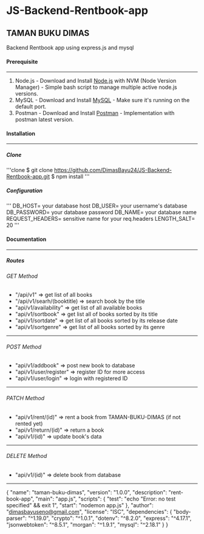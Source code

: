 # JS-Backend-Rentbook-app
## TAMAN BUKU DIMAS
Backend Rentbook app using express.js and mysql

#### Prerequisite
---
1. Node.js - Download and Install [Node.js](https://www.nodejs.org) with NVM (Node Version Manager) - Simple bash script to manage multiple active node.js versions.
2. MySQL - Download and Install [MySQL](https://mysql.com) - Make sure it's running on the default port.
3. Postman - Download and Install [Postman](https://postman.com) - Implementation with postman latest version.

#### Installation
---

##### Clone 
'''clone
$ git  clone https://github.com/DimasBayu24/JS-Backend-Rentbook-app.git
$ npm install
'''

##### Configuration
'''
DB_HOST= your database host
DB_USER= your username's database
DB_PASSWORD= your database password
DB_NAME= your database name
REQUEST_HEADERS= sensitive name for your req.headers
LENGTH_SALT= 20
'''
#### Documentation
---
##### Routes

###### GET Method
* "/api/v1" => get list of all books
* "/api/v1/searh/(booktitle) => search book by the title
* "api/v1/availability" => get list of all available books
* "api/v1/sortbook" => get list all of books sorted by its title
* "api/v1/sortdate" => get list of all books sorted by its release date
* "api/v1/sortgenre" => get list of all books sorted by its genre
---
###### POST Method
* "api/v1/addbook" => post new book to database
* "api/v1/user/register" => register ID for more access
* "api/v1/user/login" => login with registered ID
---
###### PATCH Method
* "api/v1/rent/(id)" => rent a book from TAMAN-BUKU-DIMAS (if not rented yet)
* "api/v1/return/(id)" => return a book
* "api/v1/(id)" => update book's data
---
###### DELETE Method
* "api/v1/(id)" => delete book from database
---

{
  "name": "taman-buku-dimas",
  "version": "1.0.0",
  "description": "rent-book-app",
  "main": "app.js",
  "scripts": {
    "test": "echo \"Error: no test specified\" && exit 1",
    "start": "nodemon  app.js"
  },
  "author": "dimasbayuseno@gmail.com",
  "license": "ISC",
  "dependencies": {
    "body-parser": "^1.19.0",
    "crypto": "^1.0.1",
    "dotenv": "^8.2.0",
    "express": "^4.17.1",
    "jsonwebtoken": "^8.5.1",
    "morgan": "^1.9.1",
    "mysql": "^2.18.1"
  }
}
